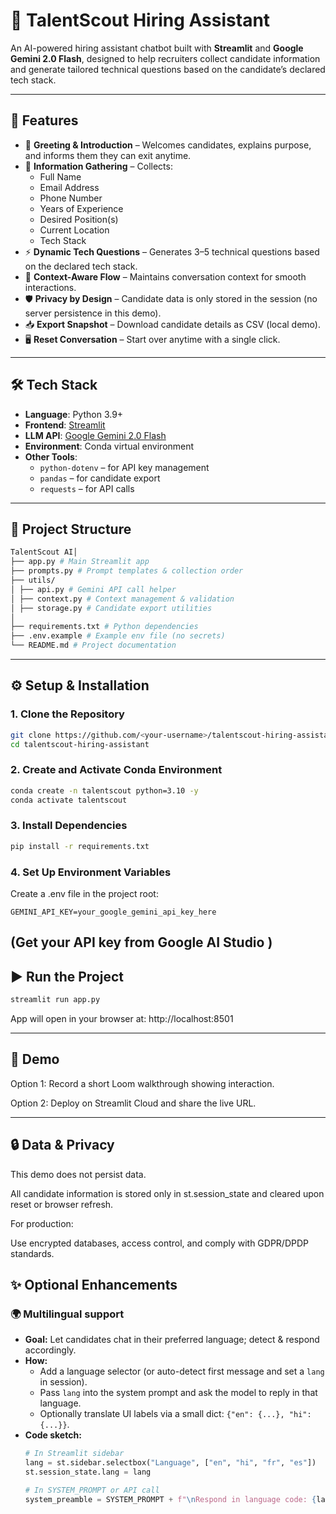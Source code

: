 # 🧭 TalentScout Hiring Assistant

An AI-powered hiring assistant chatbot built with **Streamlit** and **Google Gemini 2.0 Flash**, designed to help recruiters collect candidate information and generate tailored technical questions based on the candidate’s declared tech stack.  

---

## 🚀 Features

- 🤝 **Greeting & Introduction** – Welcomes candidates, explains purpose, and informs them they can exit anytime.  
- 📝 **Information Gathering** – Collects:
  - Full Name  
  - Email Address  
  - Phone Number  
  - Years of Experience  
  - Desired Position(s)  
  - Current Location  
  - Tech Stack  
- ⚡ **Dynamic Tech Questions** – Generates 3–5 technical questions based on the declared tech stack.  
- 🔄 **Context-Aware Flow** – Maintains conversation context for smooth interactions.  
- 🛡️ **Privacy by Design** – Candidate data is only stored in the session (no server persistence in this demo).  
- 📥 **Export Snapshot** – Download candidate details as CSV (local demo).  
- 🖥️ **Reset Conversation** – Start over anytime with a single click.  

---

## 🛠️ Tech Stack

- **Language**: Python 3.9+  
- **Frontend**: [Streamlit](https://streamlit.io/)  
- **LLM API**: [Google Gemini 2.0 Flash](https://ai.google.dev/)  
- **Environment**: Conda virtual environment  
- **Other Tools**:  
  - `python-dotenv` – for API key management  
  - `pandas` – for candidate export  
  - `requests` – for API calls  

---

## 📂 Project Structure
``` bash
TalentScout AI│
├── app.py # Main Streamlit app
├── prompts.py # Prompt templates & collection order
├── utils/
│ ├── api.py # Gemini API call helper
│ ├── context.py # Context management & validation
│ ├── storage.py # Candidate export utilities
│
├── requirements.txt # Python dependencies
├── .env.example # Example env file (no secrets)
└── README.md # Project documentation

```
---

## ⚙️ Setup & Installation

### 1. Clone the Repository
```bash
git clone https://github.com/<your-username>/talentscout-hiring-assistant.git
cd talentscout-hiring-assistant
```

### 2. Create and Activate Conda Environment
```bash
conda create -n talentscout python=3.10 -y
conda activate talentscout
```
### 3. Install Dependencies
``` bash
pip install -r requirements.txt
```

### 4. Set Up Environment Variables

Create a .env file in the project root:
```
GEMINI_API_KEY=your_google_gemini_api_key_here
```
(Get your API key from Google AI Studio
)
---

## ▶️ Run the Project
```bash
streamlit run app.py
```
App will open in your browser at: http://localhost:8501

---
## 🎥 Demo

Option 1: Record a short Loom
 walkthrough showing interaction.

Option 2: Deploy on Streamlit Cloud
 and share the live URL.
 
---
## 🔒 Data & Privacy

This demo does not persist data.

All candidate information is stored only in st.session_state and cleared upon reset or browser refresh.

For production:

Use encrypted databases, access control, and comply with GDPR/DPDP standards.

## ✨ Optional Enhancements

### 🌍 Multilingual support
- **Goal:** Let candidates chat in their preferred language; detect & respond accordingly.
- **How:**
  - Add a language selector (or auto-detect first message and set a `lang` in session).
  - Pass `lang` into the system prompt and ask the model to reply in that language.
  - Optionally translate UI labels via a small dict: `{"en": {...}, "hi": {...}}`.
- **Code sketch:**
  ```python
  # In Streamlit sidebar
  lang = st.sidebar.selectbox("Language", ["en", "hi", "fr", "es"])
  st.session_state.lang = lang

  # In SYSTEM_PROMPT or API call
  system_preamble = SYSTEM_PROMPT + f"\nRespond in language code: {lang}."
```
